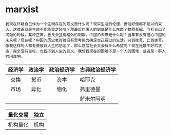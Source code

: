 # marxist

    我现在怀疑自己作为一个生物存在的意义是什么呢？现实生活的伦理，世俗好像都不足以约束人。这难道就是生命不能承受之轻吗？那最后约束人的到底是什么东西？物质基础。当社会出了问题的时候，某种正直，善良会显得格外的刺眼。中国的未来是什么呢？当年有没有担心中国的未来呢？现在呢？中国的历史老百姓没有思考能力确定自己要过的生活。兴百姓苦，亡百姓苦。像我这样的人都有要放弃人生的想法了，那么底层社会又会有什么希望呢？现在是最不好的状态，完全没有目标，也找不到人生的意义。我想我现在的困难不是一个人的困难，或者是一群人的困难吧。

| 经济学 | 政治学 | 政治经济学 | 古典政治经济学 |
|:------:|:------:|:----------:|----------------|
| 交换   | 货币   | 资本       | 哈耶克         |
| 市场   | 异化   | 物化       | 弗里德曼       |
|        |        |            | 萨米尔阿明     |

| 量化交易 | 独立 |
|:--------:|:----:|
| 机构量化 | 机构 |

